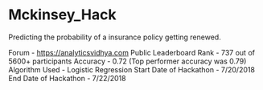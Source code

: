 # Mckinsey_Hack
Predicting the probability of a insurance policy getting renewed.

Forum - https://analyticsvidhya.com
Public Leaderboard Rank - 737 out of 5600+ participants
Accuracy - 0.72 (Top performer accuracy was 0.79)
Algorithm Used - Logistic Regression
Start Date of Hackathon - 7/20/2018
End Date of Hackathon - 7/22/2018
